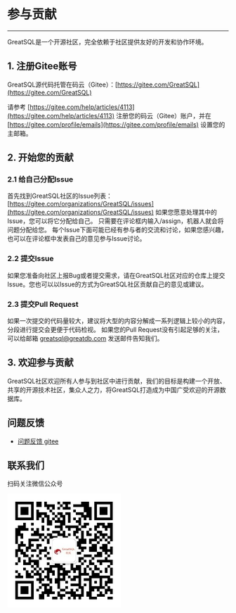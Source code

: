 # 参与贡献
---
GreatSQL是一个开源社区，完全依赖于社区提供友好的开发和协作环境。

## 1. 注册Gitee账号
GreatSQL源代码托管在码云（Gitee）：[https://gitee.com/GreatSQL](https://gitee.com/GreatSQL)

请参考 [https://gitee.com/help/articles/4113](https://gitee.com/help/articles/4113) 注册您的码云（Gitee）账户，并在 [https://gitee.com/profile/emails](https://gitee.com/profile/emails) 设置您的主邮箱。

## 2. 开始您的贡献
### 2.1 给自己分配Issue
首先找到GreatSQL社区的Issue列表：[https://gitee.com/organizations/GreatSQL/issues](https://gitee.com/organizations/GreatSQL/issues) 如果您愿意处理其中的Issue，您可以将它分配给自己。 只需要在评论框内输入/assign，机器人就会将问题分配给您。 每个Issue下面可能已经有参与者的交流和讨论，如果您感兴趣，也可以在评论框中发表自己的意见参与Issue讨论。

### 2.2 提交Issue
如果您准备向社区上报Bug或者提交需求，请在GreatSQL社区对应的仓库上提交Issue。您也可以以Issue的方式为GreatSQL社区贡献自己的意见或建议。

### 2.3 提交Pull Request
如果一次提交的代码量较大，建议将大型的内容分解成一系列逻辑上较小的内容，分段进行提交会更便于代码检视。 如果您的Pull Request没有引起足够的关注，可以给邮箱 greatsql@greatdb.com 发送邮件告知我们。

## 3. 欢迎参与贡献
GreatSQL社区欢迎所有人参与到社区中进行贡献，我们的目标是构建一个开放、共享的开源技术社区，集众人之力，将GreatSQL打造成为中国广受欢迎的开源数据库。



**问题反馈**
---
- [问题反馈 gitee](https://gitee.com/GreatSQL/GreatSQL-Manual/issues)


**联系我们**
---

扫码关注微信公众号

![greatsql-wx](..\greatsql-wx.jpg)

